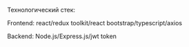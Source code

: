 <p>Технологический стек:<p>
<p>Frontend: react/redux toolkit/react bootstrap/typescript/axios
<p>Backend: Node.js/Express.js/jwt token
